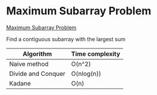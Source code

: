 # Maximum Subarray Problem

[Maximum Subarray Problem](https://en.wikipedia.org/wiki/Maximum_subarray_problem)

Find a contiguous subarray with the largest sum


| Algorithm                       | Time complexity |   
|---------------------------------|-----------------|
| Naive method                    | O(n^2)          | 
| Divide and Conquer              | O(nlog(n))      |
| Kadane                          | O(n)            |